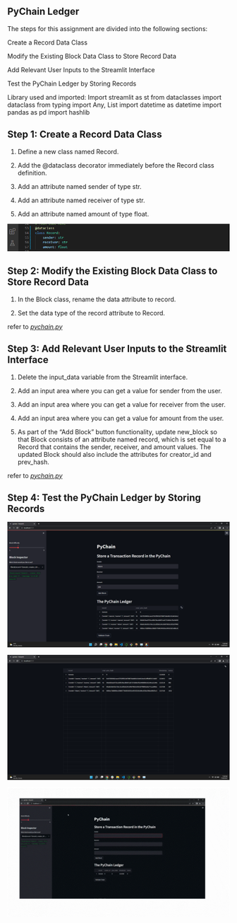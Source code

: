## PyChain Ledger

The steps for this assignment are divided into the following sections:


Create a Record Data Class


Modify the Existing Block Data Class to Store Record Data


Add Relevant User Inputs to the Streamlit Interface


Test the PyChain Ledger by Storing Records

Library used and imported:
Import streamlit as st
from dataclasses import dataclass
from typing import Any, List
import datetime as datetime
import pandas as pd
import hashlib

## Step 1: Create a Record Data Class

1. Define a new class named Record.


2. Add the @dataclass decorator immediately before the Record class definition.


3. Add an attribute named sender of type str.


4. Add an attribute named receiver of type str.


5. Add an attribute named amount of type float.

![class](images/class.png)

## Step 2: Modify the Existing Block Data Class to Store Record Data

1. In the Block class, rename the data attribute to record.


2. Set the data type of the record attribute to Record.

refer to *[pychain.py](pychain.py)*

## Step 3: Add Relevant User Inputs to the Streamlit Interface

1. Delete the input_data variable from the Streamlit interface.


2. Add an input area where you can get a value for sender from the user.


3. Add an input area where you can get a value for receiver from the user.


4. Add an input area where you can get a value for amount from the user.

5. As part of the “Add Block” button functionality, update new_block so that Block consists of an attribute named record, which is set equal to a Record that contains the sender, receiver, and amount values. The updated Block should also include the attributes for creator_id and prev_hash.


refer to *[pychain.py](pychain.py)*

## Step 4: Test the PyChain Ledger by Storing Records
![pychain.py](images/streamlitscreenshot.png)

![pychain.py](images/streamlit.png)

![gif](images/pychain%20screen%20shot.gif)